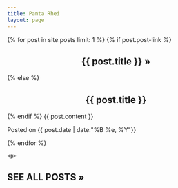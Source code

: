 ```yaml
---
title: Panta Rhei
layout: page
---
```


<div id="toc">
    {% for post in site.posts limit: 1 %}
        {% if post.post-link %}
        <h2><center><a href="{{ post.post-link }}" title="External link">{{ post.title }}</a> <a href="{{ post.url }}" title="Permanent link to: '{{ post.title }}'">&raquo;</a></center></h2>
        {% else %}
        <h2><center><a href="{{ site.url }}{{ post.url }}" title="Permanent link to: '{{ post.title }}'">{{ post.title }}</a></center></h2>
        {% endif %}
        {{ post.content }}
        <section class="meta">
         <p id="tip-info">Posted on {{ post.date | date:"%B %e, %Y"}}</p>
</section>
    {% endfor %}
    
    <p>
   <h2> <a href="{{ site.url }}/archive" title="See all posts">SEE ALL POSTS &raquo;</a></h2>
    </p>
</div>
